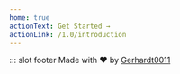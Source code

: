 ```yaml
---
home: true
actionText: Get Started →
actionLink: /1.0/introduction
---
```


::: slot footer
Made with ❤️ by [Gerhardt0011](https://github.com/Gerhardt0011)
